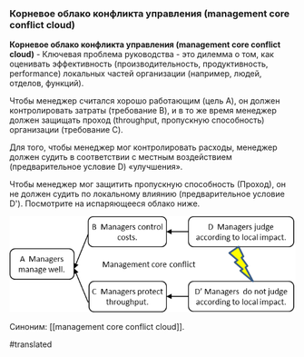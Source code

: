 ### Корневое облако конфликта управления (management core conflict cloud)

**Корневое облако конфликта управления (management core conflict cloud)** - Ключевая проблема руководства - это дилемма о том, как оценивать эффективность (производительность, продуктивность, performance) локальных частей организации (например, людей, отделов, функций).

Чтобы менеджер считался хорошо работающим (цель A), он должен контролировать затраты (требование B), и в то же время менеджер должен защищать проход (throughput, пропускную способность) организации (требование C).

Для того, чтобы менеджер мог контролировать расходы, менеджер должен судить в соответствии с местным воздействием (предварительное условие D) «улучшения».

Чтобы менеджер мог защитить пропускную способность (Проход), он не должен судить по локальному влиянию (предварительное условие D\'). Посмотрите на испаряющееся облако ниже.

![](images/image103.png)

Синоним: [[management core conflict cloud]].

#translated
